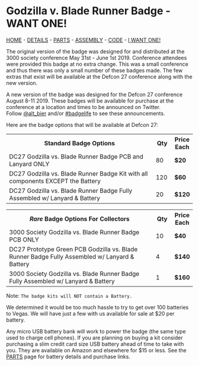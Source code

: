 # Godzilla v. Blade Runner Badge - WANT ONE!

[HOME](/) - [DETAILS](3kbadge_details.md) - [PARTS](3kbadge_components.md) - [ASSEMBLY](3kbadge_assembly.md) - [CODE](3kbadge_code.md) - [I WANT ONE!](3kbadge_i_want_one.md)

The original version of the badge was designed for and distributed at the 3000 society conference May 31st - June 1st 2019.
Conference attendees were provided this badge at no extra change.
This was a small conference and thus there was only a small number of these badges made.
The few extras that exist will be available at the Defcon 27 conference along with the new version.

A new version of the badge was designed for the Defcon 27 conference August 8-11 2019.
These badges will be available for purchase at the conference at a location and times to be announced on Twitter.  
Follow [@alt_bier](https://twitter.com/alt_bier) and/or [#badgelife](https://twitter.com/hashtag/badgelife?src=hashtag_click) to see these announcements.

Here are the badge options that will be available at Defcon 27:

<table>
<tr>
<th width="80%">Standard Badge Options</th>
<th width="10%">Qty</th>
<th width="10%">Price Each</th>
</tr>
<tr>
<td>DC27 Godzilla vs. Blade Runner Badge PCB and Lanyard ONLY</td>
<td>80</td>
<td><b>$20</b></td>
</tr>
<tr>
<td>DC27 Godzilla vs. Blade Runner Badge Kit with all components EXCEPT the Battery</td>
<td>120</td>
<td><b>$60</b></td>
</tr>
<tr>
<td>DC27 Godzilla vs. Blade Runner Badge Fully Assembled w/ Lanyard & Battery</td>
<td>20</td>
<td><b>$120</b></td>
</tr>
</table>

<table>
<tr>
<th width="80%"><i>Rare</i> Badge Options For Collectors</th>
<th width="10%">Qty</th>
<th width="10%">Price Each</th>
</tr>
<tr>
<td>3000 Society Godzilla vs. Blade Runner Badge PCB ONLY</td>
<td>10</td>
<td><b>$40</b></td>
</tr>
<tr>
<td>DC27 Prototype Green PCB Godzilla vs. Blade Runner Badge Fully Assembled w/ Lanyard & Battery</td>
<td>4</td>
<td><b>$140</b></td>
</tr>
<tr>
<td>3000 Society Godzilla vs. Blade Runner Badge Fully Assembled w/ Lanyard & Battery</td>
<td>1</td>
<td><b>$160</b></td>
</tr>
</table>

Note: `The badge kits will NOT contain a Battery.`

We determined it would be too much hassle to try to get over 100 batteries to Vegas.
We will have just a few with us available for sale at $20 per battery.

Any micro USB battery bank will work to power the badge (the same type used to charge cell phones).
If you are planning on buying a kit consider purchasing a slim credit card size USB battery ahead of time to take with you.
They are available on Amazon and elsewhere for $15 or less.
See the [PARTS](3kbadge_components.md) page for battery details and purchase links.
